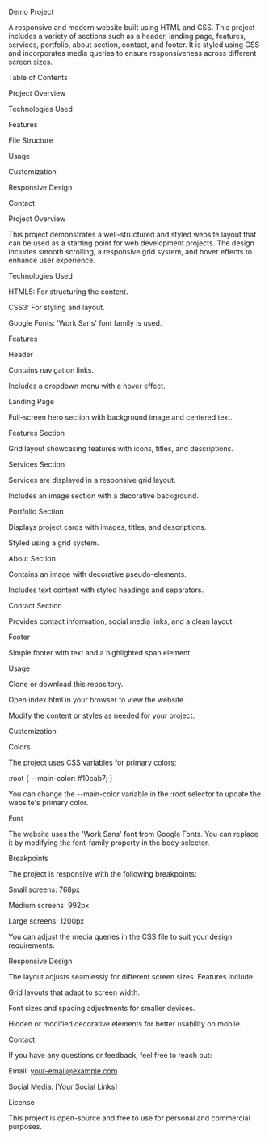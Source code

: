 Demo Project

A responsive and modern website built using HTML and CSS. This project includes a variety of sections such as a header, landing page, features, services, portfolio, about section, contact, and footer. It is styled using CSS and incorporates media queries to ensure responsiveness across different screen sizes.

Table of Contents

Project Overview

Technologies Used

Features

File Structure

Usage

Customization

Responsive Design

Contact

Project Overview

This project demonstrates a well-structured and styled website layout that can be used as a starting point for web development projects. The design includes smooth scrolling, a responsive grid system, and hover effects to enhance user experience.

Technologies Used

HTML5: For structuring the content.

CSS3: For styling and layout.

Google Fonts: 'Work Sans' font family is used.

Features

Header

Contains navigation links.

Includes a dropdown menu with a hover effect.

Landing Page

Full-screen hero section with background image and centered text.

Features Section

Grid layout showcasing features with icons, titles, and descriptions.

Services Section

Services are displayed in a responsive grid layout.

Includes an image section with a decorative background.

Portfolio Section

Displays project cards with images, titles, and descriptions.

Styled using a grid system.

About Section

Contains an image with decorative pseudo-elements.

Includes text content with styled headings and separators.

Contact Section

Provides contact information, social media links, and a clean layout.

Footer

Simple footer with text and a highlighted span element.


Usage

Clone or download this repository.

Open index.html in your browser to view the website.

Modify the content or styles as needed for your project.

Customization

Colors

The project uses CSS variables for primary colors:

:root {
    --main-color: #10cab7;
}

You can change the --main-color variable in the :root selector to update the website's primary color.

Font

The website uses the 'Work Sans' font from Google Fonts. You can replace it by modifying the font-family property in the body selector.

Breakpoints

The project is responsive with the following breakpoints:

Small screens: 768px

Medium screens: 992px

Large screens: 1200px

You can adjust the media queries in the CSS file to suit your design requirements.

Responsive Design

The layout adjusts seamlessly for different screen sizes. Features include:

Grid layouts that adapt to screen width.

Font sizes and spacing adjustments for smaller devices.

Hidden or modified decorative elements for better usability on mobile.

Contact

If you have any questions or feedback, feel free to reach out:

Email: your-email@example.com

Social Media: [Your Social Links]

License

This project is open-source and free to use for personal and commercial purposes.
